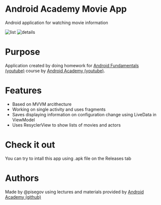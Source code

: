 # Android Academy Movie App
Android application for watching movie information

![list](https://user-images.githubusercontent.com/58353454/137198409-55fd462f-c052-4275-b97c-4cd7064467ee.jpg)
![details](https://user-images.githubusercontent.com/58353454/137198419-0defd84a-c20c-4644-920f-a63bf5891790.jpg)

# Purpose
Application created by doing homework for <a href="https://www.youtube.com/playlist?list=PLjLCGE4bVpHCJvtGpEVl-4IYGHB1A8FCc">Android Fundamentals (youtube)</a>  course by <a href="https://www.youtube.com/channel/UCmkVThwbjthEg2RR4iuDQWA">Android Academy (youtube)</a>.

# Features
* Based on MVVM arcithecture
* Working on single activity and uses fragments
* Saves displaying information on configuration change using LiveData in ViewModel
* Uses ResyclerView to show lists of movies and actors

# Check it out
You can try to intall this app using .apk file on the Releases tab

# Authors
Made by @pisegov using lectures and materials provided by <a href="https://github.com/Android-Academy-Global">Android Academy (github)</a>
